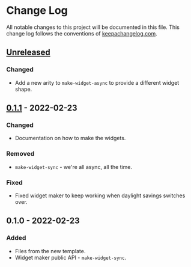 # Change Log
All notable changes to this project will be documented in this file. This change log follows the conventions of [keepachangelog.com](http://keepachangelog.com/).

## [Unreleased]
### Changed
- Add a new arity to `make-widget-async` to provide a different widget shape.

## [0.1.1] - 2022-02-23
### Changed
- Documentation on how to make the widgets.

### Removed
- `make-widget-sync` - we're all async, all the time.

### Fixed
- Fixed widget maker to keep working when daylight savings switches over.

## 0.1.0 - 2022-02-23
### Added
- Files from the new template.
- Widget maker public API - `make-widget-sync`.

[Unreleased]: https://github.com/dunnage.sitoa/xml-primitives/compare/0.1.1...HEAD
[0.1.1]: https://github.com/dunnage.sitoa/xml-primitives/compare/0.1.0...0.1.1
